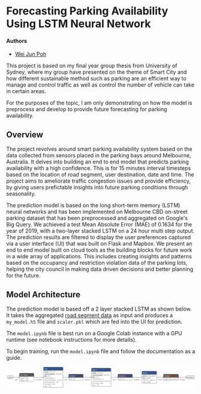 # Forecasting Parking Availability Using LSTM Neural Network
#### Authors
- [Wei Jun Poh](https://github.com/krypt-14)

This project is based on my final year group thesis from University of Sydney, where my group have presented on the theme of Smart City and how different sustainable method such as parking are an efficient way to manage and control traffic as well as control the number of vehicle can take in certain areas. 

For the purposes of the topic, I am only demonstrating on how the model is preprocess and develop to provide future forecasting for parking availability. 

## Overview
The project revolves around smart parking availability system based on the data collected from sensors placed in the parking bays around Melbourne, Australia. It delves into building an end to end model that predicts parking availability with a high confidence. This is for 15 minutes interval timesteps based on the location of road segment, user destination, date and time. The project aims to ameliorate traffic congestion issues and provide efficiency, by giving users prefictable insights into future parking conditions through seasonality. 

The prediction model is based on the long short-term memory (LSTM) neural networks and has been implemented on Melbourne CBD on-street parking dataset that has been preprocessed and aggregated on Google's Big Query. We achieved a test Mean Absolute Error (MAE) of 0.1634 for the year of 2019, with a two-layer stacked LSTM on a 24 hour multi step output. The prediction results are filtered to display the user preferences captured via a user interface (UI) that was built on Flask and Mapbox. We present an end to end model built on cloud tools as the building blocks for future work in a wide array of applications. This includes creating insights and patterns based on the occupancy and restriction violation data of the parking lots, helping the city council in making data driven decisions and better planning for the future.

## Model Architecture
The prediction model is based off a 2 layer stacked LSTM as shown below. It takes the aggregated [road segment data](https://github.com/krypt-14/Forecasting-Parking-Availability/blob/2966031d9927cf7bb0f76efe4bd9106e711900b4/parking_agg_pivot.zip) as input and produces a `my_model.h5` file and `scaler.pkl` which are fed into the UI for prediction.

The `model.ipynb` file is best run on a Google Colab instance with a GPU runtime (see notebook instructions for more details).

To begin training, run the `model.ipynb` file and follow the documentation as a guide.

![Model Architexture](model_architecture.png)
